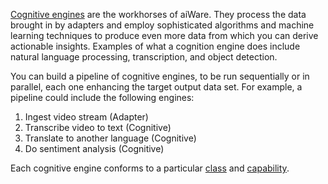 <!-- markdownlint-disable first-line-h1 -->

[Cognitive engines](/developer/engines/cognitive/) are the workhorses of aiWare.
They process the data brought in by adapters and employ sophisticated algorithms and machine learning techniques to produce even more data from which you can derive actionable insights.
Examples of what a cognition engine does include natural language processing, transcription, and object detection.

You can build a pipeline of cognitive engines, to be run sequentially or in parallel, each one enhancing the target output data set.  For example, a pipeline could include the following engines:

1. Ingest video stream (Adapter)
2. Transcribe video to text (Cognitive)
3. Translate to another language (Cognitive)
4. Do sentiment analysis (Cognitive)

Each cognitive engine conforms to a particular [class](/developer/engines/cognitive/?id=classes) and [capability](/developer/engines/cognitive/?id=capabilities).
